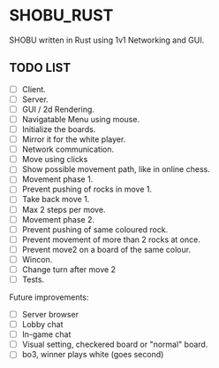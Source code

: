 # SHOBU_RUST
SHOBU written in Rust using 1v1 Networking and GUI.

## TODO LIST

- [ ] Client.
- [ ] Server.
- [ ] GUI / 2d Rendering.
- [ ] Navigatable Menu using mouse.
- [ ] Initialize the boards.
- [ ] Mirror it for the white player.
- [ ] Network communication.
- [ ] Move using clicks
- [ ] Show possible movement path, like in online chess.
- [ ] Movement phase 1.
- [ ] Prevent pushing of rocks in move 1.
- [ ] Take back move 1.
- [ ] Max 2 steps per move.
- [ ] Movement phase 2.
- [ ] Prevent pushing of same coloured rock.
- [ ] Prevent movement of more than 2 rocks at once.
- [ ] Prevent move2 on a board of the same colour.
- [ ] Wincon.
- [ ] Change turn after move 2
- [ ] Tests.

Future improvements:

- [ ] Server browser
- [ ] Lobby chat
- [ ] In-game chat
- [ ] Visual setting, checkered board or "normal" board.
- [ ] bo3, winner plays white (goes second)